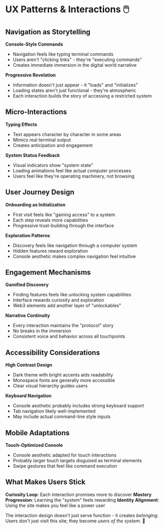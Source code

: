 # UX Patterns & Interactions 🖱️

## Navigation as Storytelling

**Console-Style Commands**
- Navigation feels like typing terminal commands
- Users aren't "clicking links" - they're "executing commands"
- Creates immediate immersion in the digital world narrative

**Progressive Revelation**
- Information doesn't just appear - it "loads" and "initializes"
- Loading states aren't just functional - they're atmospheric
- Each interaction builds the story of accessing a restricted system

## Micro-Interactions

**Typing Effects**
- Text appears character by character in some areas
- Mimics real terminal output
- Creates anticipation and engagement

**System Status Feedback**
- Visual indicators show "system state"
- Loading animations feel like actual computer processes
- Users feel like they're operating machinery, not browsing

## User Journey Design

**Onboarding as Initialization**
- First visit feels like "gaining access" to a system
- Each step reveals more capabilities
- Progressive trust-building through the interface

**Exploration Patterns**
- Discovery feels like navigation through a computer system
- Hidden features reward exploration
- Console aesthetic makes complex navigation feel intuitive

## Engagement Mechanisms

**Gamified Discovery**
- Finding features feels like unlocking system capabilities
- Interface rewards curiosity and exploration
- Web3 elements add another layer of "unlockables"

**Narrative Continuity**
- Every interaction maintains the "protocol" story
- No breaks in the immersion
- Consistent voice and behavior across all touchpoints

## Accessibility Considerations

**High Contrast Design**
- Dark theme with bright accents aids readability
- Monospace fonts are generally more accessible
- Clear visual hierarchy guides users

**Keyboard Navigation**
- Console aesthetic probably includes strong keyboard support
- Tab navigation likely well-implemented
- May include actual command-line style inputs

## Mobile Adaptations

**Touch-Optimized Console**
- Console aesthetic adapted for touch interactions
- Probably larger touch targets disguised as terminal elements
- Swipe gestures that feel like command execution

## What Makes Users Stick

**Curiosity Loop**: Each interaction promises more to discover
**Mastery Progression**: Learning the "system" feels rewarding
**Identity Alignment**: Using the site makes you feel like a power user

The interaction design doesn't just serve function - it creates *belonging*. Users don't just visit this site; they become *users of the system*. 🎯